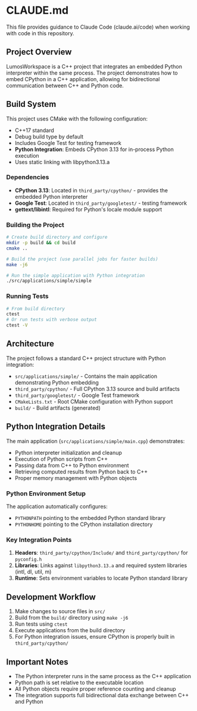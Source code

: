 # CLAUDE.md

This file provides guidance to Claude Code (claude.ai/code) when working with code in this repository.

## Project Overview

LumosWorkspace is a C++ project that integrates an embedded Python interpreter within the same process. The project demonstrates how to embed CPython in a C++ application, allowing for bidirectional communication between C++ and Python code.

## Build System

This project uses CMake with the following configuration:
- C++17 standard
- Debug build type by default
- Includes Google Test for testing framework
- **Python Integration**: Embeds CPython 3.13 for in-process Python execution
- Uses static linking with libpython3.13.a

### Dependencies

- **CPython 3.13**: Located in `third_party/cpython/` - provides the embedded Python interpreter
- **Google Test**: Located in `third_party/googletest/` - testing framework
- **gettext/libintl**: Required for Python's locale module support

### Building the Project

```bash
# Create build directory and configure
mkdir -p build && cd build
cmake ..

# Build the project (use parallel jobs for faster builds)
make -j6

# Run the simple application with Python integration
./src/applications/simple/simple
```

### Running Tests

```bash
# From build directory
ctest
# Or run tests with verbose output
ctest -V
```

## Architecture

The project follows a standard C++ project structure with Python integration:

- `src/applications/simple/` - Contains the main application demonstrating Python embedding
- `third_party/cpython/` - Full CPython 3.13 source and build artifacts
- `third_party/googletest/` - Google Test framework
- `CMakeLists.txt` - Root CMake configuration with Python support
- `build/` - Build artifacts (generated)

## Python Integration Details

The main application (`src/applications/simple/main.cpp`) demonstrates:
- Python interpreter initialization and cleanup
- Execution of Python scripts from C++
- Passing data from C++ to Python environment
- Retrieving computed results from Python back to C++
- Proper memory management with Python objects

### Python Environment Setup

The application automatically configures:
- `PYTHONPATH` pointing to the embedded Python standard library
- `PYTHONHOME` pointing to the CPython installation directory

### Key Integration Points

1. **Headers**: `third_party/cpython/Include/` and `third_party/cpython/` for `pyconfig.h`
2. **Libraries**: Links against `libpython3.13.a` and required system libraries (intl, dl, util, m)
3. **Runtime**: Sets environment variables to locate Python standard library

## Development Workflow

1. Make changes to source files in `src/`
2. Build from the `build/` directory using `make -j6`
3. Run tests using `ctest`
4. Execute applications from the build directory
5. For Python integration issues, ensure CPython is properly built in `third_party/cpython/`

## Important Notes

- The Python interpreter runs in the same process as the C++ application
- Python path is set relative to the executable location
- All Python objects require proper reference counting and cleanup
- The integration supports full bidirectional data exchange between C++ and Python